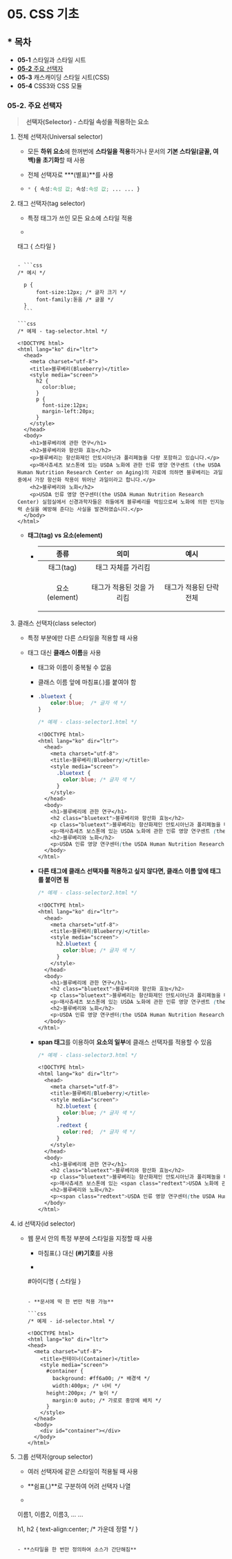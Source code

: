 # 05. CSS 기초

## * 목차

- **05-1** 스타일과 스타일 시트
- <u>**05-2** 주요 선택자</u>
- **05-3**  캐스캐이딩 스타일 시트(CSS)
- **05-4** CSS3와 CSS 모듈



### 05-2. 주요 선택자

> ​	**선택자(Selector) - 스타일 속성을 적용하는 요소**



1. 전체 선택자(Universal selector)

   - 모든 **하위 요소**에 한꺼번에 **스타일을 적용**하거나 문서의 **기본 스타일(글꼴, 여백)을 초기화**할 때 사용

   - 전체 선택자로 ***(별표)**를 사용

   - ```css
     * { 속성:속성 값; 속성:속성 값; ... ... }
     ```

     

2. 태그 선택자(tag selector)

   - 특정 태그가 쓰인 모든 요소에 스타일 적용
     
   - ```css
   태그 { 스타일 }
     ```
     
     - ```css
     /* 예시 */
       
       p {
           font-size:12px; /* 글자 크기 */
           font-family:돋움 /* 글꼴 */
       }
       ```
     
     ```css
     /* 예제 - tag-selector.html */
     
     <!DOCTYPE html>
     <html lang="ko" dir="ltr">
       <head>
         <meta charset="utf-8">
         <title>블루베리(Blueberry)</title>
         <style media="screen">
           h2 {
             color:blue;
           }
           p {
             font-size:12px;
             margin-left:20px;
           }
         </style>
       </head>
       <body>
         <h1>블루베리에 관한 연구</h1>
         <h2>블루베리와 항산화 효능</h2>
         <p>블루베리는 항산화제인 안토시아닌과 폴리페놀을 다량 포함하고 있습니다.</p>
         <p>매사츄세츠 보스톤에 있는 USDA 노화에 관한 인류 영양 연구센트 (the USDA Human Nutrition Research Center on Aging)의 자료에 의하면 블루베리는 과일 중에서 가장 항산화 작용이 뛰어난 과일이라고 합니다.</p>
         <h2>블루베리와 노화</h2>
         <p>USDA 인류 영양 연구센터(the USDA Human Nutrition Research Center) 실험실에서 신경과학자들은 쥐들에게 블루베리를 먹임으로써 노화에 의한 인지능력 손실을 예방해 준다는 사실을 발견하였습니다.</p>
       </body>
     </html>
     
     ```
     
     
     
   - **태그(tag) vs 요소(element)**

     - |     종류      |           의미            |            예시            |
       | :-----------: | :-----------------------: | :------------------------: |
       |   태그(tag)   |    태그 자체를 가리킴     |          <p></p>           |
       | 요소(element) | 태그가 적용된 것을 가리킴 | <p>태그가 적용된 단락 전체 |

       

3. 클래스 선택자(class selector)

   * 특정 부분에만 다른 스타일을 적용할 때 사용

   * 태그 대신 **클래스 이름**을 사용

     * 태그와 이름이 중복될 수 없음

     * 클래스 이름 앞에 마침표(.)를 붙여야 함

     * ```css
       .bluetext {
           color:blue;	/* 글자 색 */
       }
       ```

       ```css
       /* 예제 - class-selector1.html */
       
       <!DOCTYPE html>
       <html lang="ko" dir="ltr">
         <head>
           <meta charset="utf-8">
           <title>블루베리(Blueberry)</title>
           <style media="screen">
             .bluetext {
               color:blue; /* 글자 색 */
             }
           </style>
         </head>
         <body>
           <h1>블루베리에 관한 연구</h1>
           <h2 class="bluetext">블루베리와 항산화 효능</h2>
           <p class="bluetext">블루베리는 항산화제인 안토시아닌과 폴리페놀을 다량 포함하고 있습니다.</p>
           <p>매사츄세츠 보스톤에 있는 USDA 노화에 관한 인류 영양 연구센트 (the USDA Human Nutrition Research Center on Aging)의 자료에 의하면 블루베리는 과일 중에서 가장 항산화 작용이 뛰어난 과일이라고 합니다.</p>
           <h2>블루베리와 노화</h2>
           <p>USDA 인류 영양 연구센터(the USDA Human Nutrition Research Center) 실험실에서 신경과학자들은 쥐들에게 블루베리를 먹임으로써 노화에 의한 인지능력 손실을 예방해 준다는 사실을 발견하였습니다.</p>
         </body>
       </html>
       ```

       

     * **다른 태그에 클래스 선택자를 적용하고 싶지 않다면, 클래스 이름 앞에 태그를 붙이면 됨**

       ```css
       /* 예제 - class-selector2.html */
       
       <!DOCTYPE html>
       <html lang="ko" dir="ltr">
         <head>
           <meta charset="utf-8">
           <title>블루베리(Blueberry)</title>
           <style media="screen">
             h2.bluetext {
               color:blue; /* 글자 색 */
             }
           </style>
         </head>
         <body>
           <h1>블루베리에 관한 연구</h1>
           <h2 class="bluetext">블루베리와 항산화 효능</h2>
           <p class="bluetext">블루베리는 항산화제인 안토시아닌과 폴리페놀을 다량 포함하고 있습니다.</p>
           <p>매사츄세츠 보스톤에 있는 USDA 노화에 관한 인류 영양 연구센트 (the USDA Human Nutrition Research Center on Aging)의 자료에 의하면 블루베리는 과일 중에서 가장 항산화 작용이 뛰어난 과일이라고 합니다.</p>
           <h2>블루베리와 노화</h2>
           <p>USDA 인류 영양 연구센터(the USDA Human Nutrition Research Center) 실험실에서 신경과학자들은 쥐들에게 블루베리를 먹임으로써 노화에 의한 인지능력 손실을 예방해 준다는 사실을 발견하였습니다.</p>
         </body>
       </html>
       ```

       

     * **span 태그**를 이용하여 **요소의 일부**에 클래스 선택자를 적용할 수 있음

       ```css
       /* 예제 - class-selector3.html */
       
       <!DOCTYPE html>
       <html lang="ko" dir="ltr">
         <head>
           <meta charset="utf-8">
           <title>블루베리(Blueberry)</title>
           <style media="screen">
             h2.bluetext {
               color:blue; /* 글자 색 */
             }
             .redtext {
               color:red;  /* 글자 색 */
             }
           </style>
         </head>
         <body>
           <h1>블루베리에 관한 연구</h1>
           <h2 class="bluetext">블루베리와 항산화 효능</h2>
           <p class="bluetext">블루베리는 항산화제인 안토시아닌과 폴리페놀을 다량 포함하고 있습니다.</p>
           <p>매사츄세츠 보스톤에 있는 <span class="redtext">USDA 노화에 관한 인류 영양 연구센트 (the USDA Human Nutrition Research Center on Aging)</span>의 자료에 의하면 블루베리는 과일 중에서 가장 항산화 작용이 뛰어난 과일이라고 합니다.</p>
           <h2>블루베리와 노화</h2>
           <p><span class="redtext">USDA 인류 영양 연구센터(the USDA Human Nutrition Research Center)</span> 실험실에서 신경과학자들은 쥐들에게 블루베리를 먹임으로써 노화에 의한 인지능력 손실을 예방해 준다는 사실을 발견하였습니다.</p>
         </body>
       </html>
       ```

       

4. id 선택자(id selector)

   - 웹 문서 안의 특정 부분에 스타일을 지정할 때 사용

     - 마침표(.) 대신 **(#)기호**를 사용

     - ```css
     #아이디명 { 스타일 }
       ```
       
     - **문서에 딱 한 번만 적용 가능**

       ```css
       /* 예제 - id-selector.html */
       
       <!DOCTYPE html>
       <html lang="ko" dir="ltr">
       <head>
         <meta charset="utf-8">
           <title>컨테이너(Container)</title>
           <style media="screen">
             #container {
               background: #ff6a00; /* 배경색 */
               width:400px; /* 너비 */
             height:200px; /* 높이 */
               margin:0 auto; /* 가로로 중앙에 배치 */
             }
           </style>
         </head>
         <body>
           <div id="container"></div>
         </body>
       </html>
       
       ```
       
       

5. 그룹 선택자(group selector)

   - 여러 선택자에 같은 스타일이 적용될 때 사용

   - **쉼표(,)**로 구분하여 어려 선택자 나열

   - ```css
   이름1, 이름2, 이름3, ... ...
     
   h1, h2 {
         text-align:center;	/* 가운데 정렬 */
     }
     ```
     
   - **스타일을 한 번만 정의하여 소스가 간단해짐**

